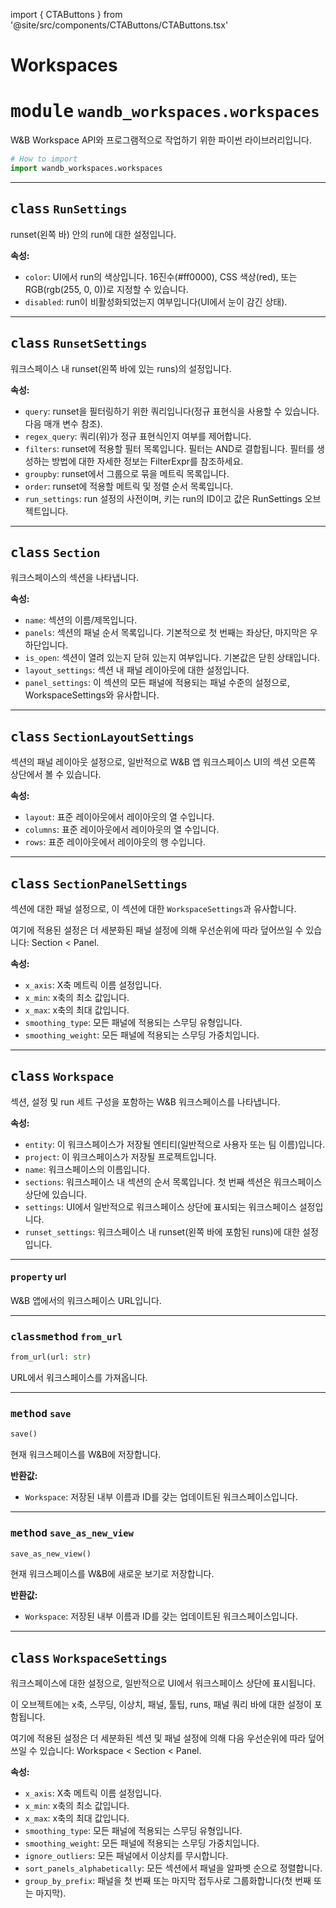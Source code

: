 import { CTAButtons } from '@site/src/components/CTAButtons/CTAButtons.tsx'

# Workspaces

<CTAButtons githubLink='https://github.com/wandb/wandb-workspaces/blob/main/wandb_workspaces/workspaces/interface.py'/>

# <kbd>module</kbd> `wandb_workspaces.workspaces`
W&B Workspace API와 프로그램적으로 작업하기 위한 파이썬 라이브러리입니다.

```python
# How to import
import wandb_workspaces.workspaces
```

---

## <kbd>class</kbd> `RunSettings`
runset(왼쪽 바) 안의 run에 대한 설정입니다.

**속성:**
 
 - `color`: UI에서 run의 색상입니다. 16진수(#ff0000), CSS 색상(red), 또는 RGB(rgb(255, 0, 0))로 지정할 수 있습니다.
 - `disabled`: run이 비활성화되었는지 여부입니다(UI에서 눈이 감긴 상태).

---

## <kbd>class</kbd> `RunsetSettings`
워크스페이스 내 runset(왼쪽 바에 있는 runs)의 설정입니다.

**속성:**
 
 - `query`: runset을 필터링하기 위한 쿼리입니다(정규 표현식을 사용할 수 있습니다. 다음 매개 변수 참조).
 - `regex_query`: 쿼리(위)가 정규 표현식인지 여부를 제어합니다.
 - `filters`: runset에 적용할 필터 목록입니다. 필터는 AND로 결합됩니다. 필터를 생성하는 방법에 대한 자세한 정보는 FilterExpr를 참조하세요.
 - `groupby`: runset에서 그룹으로 묶을 메트릭 목록입니다.
 - `order`: runset에 적용할 메트릭 및 정렬 순서 목록입니다.
 - `run_settings`: run 설정의 사전이며, 키는 run의 ID이고 값은 RunSettings 오브젝트입니다.

---

## <kbd>class</kbd> `Section`
워크스페이스의 섹션을 나타냅니다.

**속성:**
 
 - `name`: 섹션의 이름/제목입니다.
 - `panels`: 섹션의 패널 순서 목록입니다. 기본적으로 첫 번째는 좌상단, 마지막은 우하단입니다.
 - `is_open`: 섹션이 열려 있는지 닫혀 있는지 여부입니다. 기본값은 닫힌 상태입니다.
 - `layout_settings`: 섹션 내 패널 레이아웃에 대한 설정입니다.
 - `panel_settings`: 이 섹션의 모든 패널에 적용되는 패널 수준의 설정으로, WorkspaceSettings와 유사합니다.

---

## <kbd>class</kbd> `SectionLayoutSettings`
섹션의 패널 레이아웃 설정으로, 일반적으로 W&B 앱 워크스페이스 UI의 섹션 오른쪽 상단에서 볼 수 있습니다.

**속성:**
 
 - `layout`: 표준 레이아웃에서 레이아웃의 열 수입니다.
 - `columns`: 표준 레이아웃에서 레이아웃의 열 수입니다.
 - `rows`: 표준 레이아웃에서 레이아웃의 행 수입니다.

---

## <kbd>class</kbd> `SectionPanelSettings`
섹션에 대한 패널 설정으로, 이 섹션에 대한 `WorkspaceSettings`과 유사합니다.

여기에 적용된 설정은 더 세분화된 패널 설정에 의해 우선순위에 따라 덮어쓰일 수 있습니다: Section < Panel.

**속성:**
 
 - `x_axis`: X축 메트릭 이름 설정입니다.
 - `x_min`: x축의 최소 값입니다.
 - `x_max`: x축의 최대 값입니다.
 - `smoothing_type`: 모든 패널에 적용되는 스무딩 유형입니다.
 - `smoothing_weight`: 모든 패널에 적용되는 스무딩 가중치입니다.

---

## <kbd>class</kbd> `Workspace`
섹션, 설정 및 run 세트 구성을 포함하는 W&B 워크스페이스를 나타냅니다.

**속성:**
 
 - `entity`: 이 워크스페이스가 저장될 엔티티(일반적으로 사용자 또는 팀 이름)입니다.
 - `project`: 이 워크스페이스가 저장될 프로젝트입니다.
 - `name`: 워크스페이스의 이름입니다.
 - `sections`: 워크스페이스 내 섹션의 순서 목록입니다. 첫 번째 섹션은 워크스페이스 상단에 있습니다.
 - `settings`: UI에서 일반적으로 워크스페이스 상단에 표시되는 워크스페이스 설정입니다.
 - `runset_settings`: 워크스페이스 내 runset(왼쪽 바에 포함된 runs)에 대한 설정입니다.

---

#### <kbd>property</kbd> url

W&B 앱에서의 워크스페이스 URL입니다.

---

### <kbd>classmethod</kbd> `from_url`

```python
from_url(url: str)
```

URL에서 워크스페이스를 가져옵니다.

---

### <kbd>method</kbd> `save`

```python
save()
```

현재 워크스페이스를 W&B에 저장합니다.

**반환값:**
 
 - `Workspace`: 저장된 내부 이름과 ID를 갖는 업데이트된 워크스페이스입니다.

---

### <kbd>method</kbd> `save_as_new_view`

```python
save_as_new_view()
```

현재 워크스페이스를 W&B에 새로운 보기로 저장합니다.

**반환값:**
 
 - `Workspace`: 저장된 내부 이름과 ID를 갖는 업데이트된 워크스페이스입니다.

---

## <kbd>class</kbd> `WorkspaceSettings`
워크스페이스에 대한 설정으로, 일반적으로 UI에서 워크스페이스 상단에 표시됩니다.

이 오브젝트에는 x축, 스무딩, 이상치, 패널, 툴팁, runs, 패널 쿼리 바에 대한 설정이 포함됩니다.

여기에 적용된 설정은 더 세분화된 섹션 및 패널 설정에 의해 다음 우선순위에 따라 덮어쓰일 수 있습니다: Workspace < Section < Panel.

**속성:**
 
 - `x_axis`: X축 메트릭 이름 설정입니다.
 - `x_min`: x축의 최소 값입니다.
 - `x_max`: x축의 최대 값입니다.
 - `smoothing_type`: 모든 패널에 적용되는 스무딩 유형입니다.
 - `smoothing_weight`: 모든 패널에 적용되는 스무딩 가중치입니다.
 - `ignore_outliers`: 모든 패널에서 이상치를 무시합니다.
 - `sort_panels_alphabetically`: 모든 섹션에서 패널을 알파벳 순으로 정렬합니다.
 - `group_by_prefix`: 패널을 첫 번째 또는 마지막 접두사로 그룹화합니다(첫 번째 또는 마지막).
